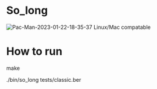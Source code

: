 # So_long
![Pac-Man-2023-01-22-18-35-37](https://user-images.githubusercontent.com/45697975/213925102-d74ec43a-f601-421a-b25d-f2847cdb82da.gif)
Linux/Mac compatable
# How to run
make

./bin/so_long tests/classic.ber
